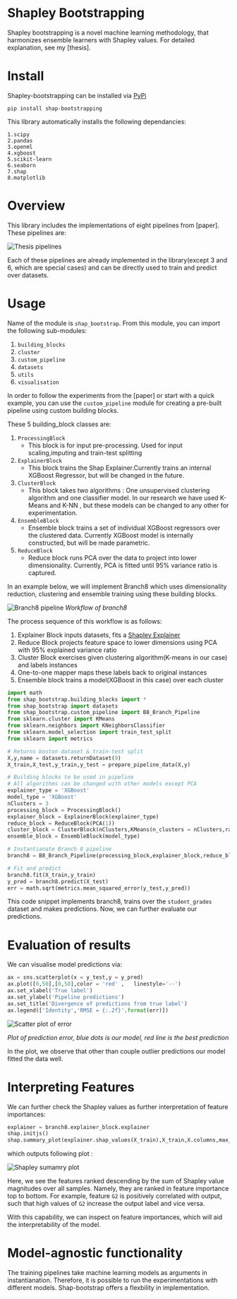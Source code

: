 # Shapley Bootstrapping


Shapley bootstrapping is a novel machine learning methodology, that harmonizes ensemble learners with Shapley values. For detailed explanation, see my [thesis].


# Install
Shapley-bootstrapping can be installed via [PyPi](https://pypi.org/)

```
pip install shap-bootstrapping
```

This library automatically installs the following dependancies:

    1.scipy
    2.pandas
    3.openml
    4.xgboost
    5.scikit-learn
    6.seaborn
    7.shap
    8.matplotlib


# Overview
This library includes the implementations of eight pipelines from [paper]. These pipelines are:

![Thesis pipelines](/static/global-overview.png)

Each of these pipelines are already implemented in the library(except 3 and 6, which are special cases) and can be directly used to train and predict over datasets.


# Usage
Name of the module is `shap_bootstrap`. From this module, you can import the following sub-modules:

1. `building_blocks`
2. `cluster`
3. `custom_pipeline`
4. `datasets`
5. `utils`
6. `visualisation`


In order to follow the experiments from the [paper] or start with a quick example, you can use the `custom_pipeline` module for creating a pre-built pipeline using custom building blocks.

These 5 building_block classes are:
1. `ProcessingBlock`
   * This block is for input pre-processing.   Used for input scaling,imputing and train-test splitting
2. `ExplainerBlock`
   * This block trains the Shap Explainer.Currently trains an internal XGBoost Regressor, but will be changed in the future. 
3. `ClusterBlock`
   * This block takes two algorithms : One unsupervised clustering algorithm and one classifier model. In our research we have used K-Means and K-NN , but these models can be changed to any other for experimentation.
4. `EnsembleBlock`
   * Ensemble block trains a set of individual XGBoost regressors over the clustered data. Currently XGBoost model is internally constructed, but will be made parametric.
5. `ReduceBlock`
   * Reduce block runs PCA over the data to project into lower dimensionality. Currently, PCA is fitted until 95\% variance ratio is captured.

In an example below, we will implement Branch8 which uses dimensionality reduction, clustering and ensemble training using these building blocks.

![Branch8 pipeline](static/branch8-pipeline2.png)
*Workflow of branch8*


The process sequence of this workflow is as follows:
1.  Explainer Block inputs datasets, fits a [Shapley Explainer](https://github.com/slundberg/shap/blob/fc30c661339e89e0132f5f89e5385e3681090e1f/shap/explainers/tree.py#L39)
2.  Reduce Block projects feature space to lower dimensions using PCA with 95\% explained variance ratio
3.  Cluster Block exercises given clustering algorithm(K-means in our case) and labels instances
4.  One-to-one mapper maps these labels back to original instances
5.  Ensemble block trains a model(XGBoost in this case) over each cluster

```python
import math
from shap_bootstrap.building_blocks import *
from shap_bootstrap import datasets
from shap_bootstrap.custom_pipeline import B8_Branch_Pipeline
from sklearn.cluster import KMeans
from sklearn.neighbors import KNeighborsClassifier
from sklearn.model_selection import train_test_split
from sklearn import metrics

# Returns boston dataset & train-test split
X,y,name = datasets.returnDataset(9)
X_train,X_test,y_train,y_test = prepare_pipeline_data(X,y)

# Building blocks to be used in pipeline
# All algorithms can be changed with other models except PCA
explainer_type = 'XGBoost'
model_type = 'XGBoost'
nClusters = 3
processing_block = ProcessingBlock()
explainer_block = ExplainerBlock(explainer_type)
reduce_block = ReduceBlock(PCA(1))
cluster_block = ClusterBlock(nClusters,KMeans(n_clusters = nClusters,random_state = 0),KNeighborsClassifier(n_neighbors = nClusters))
ensemble_block = EnsembleBlock(model_type)

# Instantianate Branch 8 pipeline
branch8 = B8_Branch_Pipeline(processing_block,explainer_block,reduce_block,cluster_block,ensemble_block)

# Fit and predict
branch8.fit(X_train,y_train)
y_pred = branch8.predict(X_test)
err = math.sqrt(metrics.mean_squared_error(y_test,y_pred))

```

This code snippet implements branch8, trains  over the `student_grades` dataset and makes predictions. Now, we can further evaluate our predictions.

# Evaluation of results
We can visualise model predictions via:
```python
ax = sns.scatterplot(x = y_test,y = y_pred)
ax.plot([0,50],[0,50],color = 'red' ,   linestyle='--')
ax.set_xlabel('True label')
ax.set_ylabel('Pipeline predictions')
ax.set_title('Divergence of predictions from true label')
ax.legend(['Identity','RMSE = {:.2f}'.format(err)])
```

![Scatter plot of error](static/pred_scatter.png
)

*Plot of prediction error, blue dots is our model, red line is the best prediction*

In the plot, we observe that other than couple outlier predictions our model fitted the data well.

# Interpreting Features
We can further check the Shapley values as further interpretation of feature importances:


```python
explainer = branch8.explainer_block.explainer
shap.initjs()
shap.summary_plot(explainer.shap_values(X_train),X_train,X.columns,max_display=10)
```

which outputs following plot :

![Shapley sumamry plot](static/shap-summary-plot.png)

Here, we see the features ranked descending by the sum of Shapley value magnitudes over all samples. Namely, they are ranked in feature importance top to bottom. For example, feature `G2` is positively correlated with output, such that high values of `G2` increase the output label and vice versa.

With this capability, we can inspect on feature importances, which will aid the interpretability of the model.

# Model-agnostic functionality
The training pipelines take machine learning models as arguments in instantianation. Therefore, it is possible to run the experimentations with different models. Shap-bootstrap offers a flexbility in implementation.